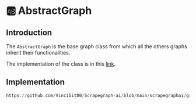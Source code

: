 # 🆎 AbstractGraph

## Introduction
The `AbstractGraph` is the base graph class from which all the others graphs inherit their functionalities.

The implementation of the class is in this [link](https://github.com/VinciGit00/Scrapegraph-ai/blob/main/scrapegraphai/graphs/abstract_graph.py).

## Implementation
```python reference title="AbstractGraph"
https://github.com/VinciGit00/Scrapegraph-ai/blob/main/scrapegraphai/graphs/abstract_graph.py
```
